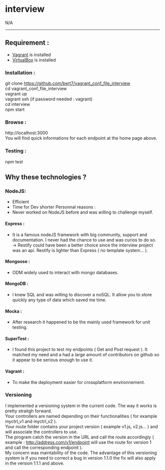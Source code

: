 # interview
N/A

-----
## Requirement :
- [Vagrant](https://docs.vagrantup.com/v2/installation/) is installed
- [VirtualBox](https://www.virtualbox.org/wiki/Downloads) is installed

### Installation :
git clone https://github.com/bert7/vagrant_conf_file_interview  
cd vagrant_conf_file_interview  
vagrant up  
vagrant ssh (if password needed : vagrant)  
cd interview  
npm start  

### Browse :
http://localhost:3000  
You will find quick informations for each endpoint at the home page above.

### Testing :
npm test

## Why these technologies ?

### NodeJS:
- Efficient
- Time for Dev shorter
Personnal reasons :
- Never worked on NodeJS before and was willing to challenge myself.

#### Express :
- It is a famous nodeJS framework with big community, support and documentation. I never had the chance to use and was curios to do so.  
-> Restify could have been a better choice since the interview project was an api. Restify is lighter than Express ( no template system... ).

#### Mongoose :
- ODM widely used to interact with mongo databases.

#### MongoDB :
- I knew SQL and was willing to discover a noSQL. It allow you to store quickly any type of data which saved me time.

#### Mocka :
- After research it happened to be the mainly used framework for unit testing.

#### SuperTest :
- I found this project to test my endpoints ( Get and Post request ). It matched my need and a had a large amount of contributors on github so it appear to be serious enough to use it.

#### Vagrant :
- To make the deployment easier for crossplatform environnement.

### Versioning
I implemented a versioning system in the current code. The way it works is pretty straitgh forward.  
Your controllers are named depending on their functionalities ( for example myctrl_v1 and myctrl_v2 ).  
Your route folder contains your project version ( example v1.js, v2.js... ) and will associate the controllers to use.  
The program catch the version in the URL and call the route accordingly ( example : http://address.com/v1/endpoint will use the route for version 1 and call the corresponding endpoint ).  
My concern was maintability of the code. The advantage of this versioning system is if you need to correct a bug in version 1.1.0 the fix will also apply in the version 1.1.1 and above.

